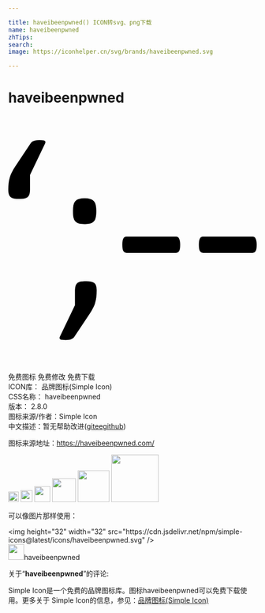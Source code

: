 ```yaml
---

title: haveibeenpwned() ICON转svg、png下载
name: haveibeenpwned
zhTips: 
search: 
image: https://iconhelper.cn/svg/brands/haveibeenpwned.svg

---
```


# haveibeenpwned  <small style="font-size: 60%;font-weight: 100"></small>

<div id="svg" class="svg-wrap">
<svg role="img" viewBox="0 0 24 24" xmlns="http://www.w3.org/2000/svg"><title>haveibeenpwned icon</title><path d="M3.03 2.37a2.09 2.09 0 0 0-.333.02.905.905 0 0 0-.244.067.527.527 0 0 0-.166.088.5.5 0 0 0-.133.144L.652 4.943a4.084 4.084 0 0 0-.308.532 2.184 2.184 0 0 0-.2.496c-.051.17-.089.351-.11.543A5.53 5.53 0 0 0 0 7.143c0 .199.022.356.066.474a.48.48 0 0 0 .188.266.745.745 0 0 0 .32.123c.133.023.288.031.465.031v.002c.184 0 .342-.01.475-.033a.857.857 0 0 0 .332-.123.56.56 0 0 0 .187-.266c.044-.118.067-.275.067-.474V5.729L3.547 2.71a.418.418 0 0 0 .045-.154.177.177 0 0 0-.067-.112.342.342 0 0 0-.177-.054 2.17 2.17 0 0 0-.319-.022zm4.347 5.61a2.03 2.03 0 0 0-.559.065.647.647 0 0 0-.343.205.813.813 0 0 0-.182.387 3.436 3.436 0 0 0-.043.6c0 .228.014.422.043.58a.883.883 0 0 0 .182.386.75.75 0 0 0 .343.205c.144.036.33.053.559.053a2.2 2.2 0 0 0 .547-.053.75.75 0 0 0 .344-.205.75.75 0 0 0 .183-.387c.036-.157.053-.35.053-.58a2.77 2.77 0 0 0-.053-.6.702.702 0 0 0-.183-.386.647.647 0 0 0-.344-.205 1.937 1.937 0 0 0-.547-.065zm4.05 3.69a.337.337 0 0 0-.308.172c-.068.114-.103.316-.103.605 0 .29.035.496.103.617.069.115.172.17.309.17h4.779c.13 0 .228-.055.297-.17.068-.114.101-.32.101-.617 0-.145-.01-.268-.033-.367a.637.637 0 0 0-.08-.24.25.25 0 0 0-.127-.137.335.335 0 0 0-.158-.033zm7.395 0a.337.337 0 0 0-.308.172c-.069.114-.104.316-.104.605 0 .29.035.496.104.617.068.115.171.17.308.17H23.6c.13 0 .228-.055.296-.17.07-.114.104-.32.104-.617 0-.145-.012-.268-.035-.367a.637.637 0 0 0-.08-.24.247.247 0 0 0-.125-.137.343.343 0 0 0-.16-.033zm-11.32 4.29c-.184 0-.342.012-.475.034a.857.857 0 0 0-.332.123.56.56 0 0 0-.187.266 1.383 1.383 0 0 0-.067.474v1.414L4.994 21.29a.418.418 0 0 0-.045.154c.007.044.03.082.067.112.036.03.096.046.177.054.089.013.195.022.32.022.133 0 .242-.006.33-.022a.905.905 0 0 0 .245-.066.527.527 0 0 0 .166-.088.5.5 0 0 0 .133-.144l1.504-2.254a4.12 4.12 0 0 0 .308-.532c.089-.162.153-.326.197-.496.052-.17.09-.351.112-.543.022-.191.033-.4.033-.629a1.38 1.38 0 0 0-.066-.474.477.477 0 0 0-.188-.266.745.745 0 0 0-.32-.123 2.795 2.795 0 0 0-.465-.031z"/></svg>
</div>
<detail full-name='haveibeenpwned'></detail>

<div class="detail-page">
<p>
<span><span class="badge-success badge">免费图标</span> <span class="badge-success badge">免费修改</span>  <span class="badge-success badge">免费下载</span> </span>
<br/>
<span>
ICON库：
<span class="badge-secondary badge">品牌图标(Simple Icon)</span> 
</span>
<br/>
<span>
CSS名称：
<span class="badge-secondary badge">haveibeenpwned</span> 
</span>

<br/>
<span>
版本：
<span class="badge-secondary badge">2.8.0</span> 
</span>
<br/>
<span>图标来源/作者：<span class="badge-light badge">Simple Icon</span></span> 
<br/>
<span class="zh-detail">中文描述：暂无<span class="help-link"><span>帮助改进</span>(<a href="https://gitee.com/liuwave/icon-helper/edit/master/json/brands/haveibeenpwned.json" target="_blank" rel="noopener noreferrer">gitee</a><a href="https://github.com/liuwave/icon-helper/edit/master/json/brands/haveibeenpwned.json" target="_blank" rel="noopener noreferrer">github</a></span>)</span><br/>
</p>
</div><div class="description description alert alert-light"><p>图标来源地址：<a href="https://haveibeenpwned.com/" target="_blank" rel="noopener noreferrer">https://haveibeenpwned.com/</a></p></div>
<div class="alert alert-dark">
<img height="21" width="21" src="https://cdn.jsdelivr.net/npm/simple-icons@latest/icons/haveibeenpwned.svg" />
<img height="24" width="24" src="https://cdn.jsdelivr.net/npm/simple-icons@latest/icons/haveibeenpwned.svg" />
<img height="32" width="32" src="https://cdn.jsdelivr.net/npm/simple-icons@latest/icons/haveibeenpwned.svg" />
<img height="48" width="48" src="https://cdn.jsdelivr.net/npm/simple-icons@latest/icons/haveibeenpwned.svg" />
<img height="64" width="64" src="https://cdn.jsdelivr.net/npm/simple-icons@latest/icons/haveibeenpwned.svg" />
<img height="96" width="96" src="https://cdn.jsdelivr.net/npm/simple-icons@latest/icons/haveibeenpwned.svg" />

</div>
<div>
  <p>可以像图片那样使用：    
  </p>
  <div class="alert alert-primary" style="font-size: 14px">
    &lt;img height="32" width="32" src="https://cdn.jsdelivr.net/npm/simple-icons@latest/icons/haveibeenpwned.svg" /&gt;
    <copy-btn content='<img height="32" width="32" src="https://cdn.jsdelivr.net/npm/simple-icons@latest/icons/haveibeenpwned.svg" />'></copy-btn>
  </div>
  <div class="alert alert-secondary">
    <img height="32" width="32" src="https://cdn.jsdelivr.net/npm/simple-icons@latest/icons/haveibeenpwned.svg" />haveibeenpwned
    <copy-btn content="haveibeenpwned" btn-title="复制图标名称"></copy-btn>
  </div>
</div>
<div class="icon-detail__container">
<p>关于“<b>haveibeenpwned</b>”的评论:</p>
</div>
<Vssue title="关于“haveibeenpwned”的评论" />
<div><p>Simple Icon是一个免费的品牌图标库。图标haveibeenpwned可以免费下载使用。更多关于  Simple Icon的信息，参见：<a target="_blank" href="https://iconhelper.cn/brands.html">品牌图标(Simple Icon)</a>
</p></div>
